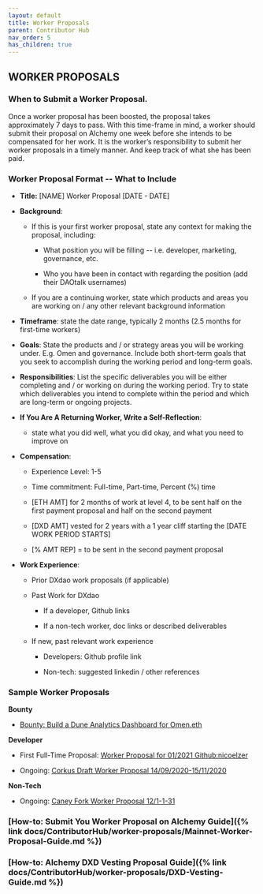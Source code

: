 ```yaml
---
layout: default
title: Worker Proposals
parent: Contributor Hub
nav_order: 5
has_children: true
---
```


## WORKER PROPOSALS

### When to Submit a Worker Proposal.

Once a worker proposal has been boosted, the proposal takes approximately 7 days to pass. With this time-frame in mind, a worker should submit their proposal on Alchemy one week before she intends to be compensated for her work. It is the worker’s responsibility to submit her worker proposals in a timely manner. And keep track of what she has been paid.

### Worker Proposal Format -- What to Include

-   **Title:** [NAME] Worker Proposal [DATE - DATE]

-   **Background**:

	-   If this is your first worker proposal, state any context for making the proposal, including:
    

		-   What position you will be filling -- i.e. developer, marketing, governance, etc.
    
		-   Who you have been in contact with regarding the position (add their DAOtalk usernames)
    

	-   If you are a continuing worker, state which products and areas you are working on / any other relevant background information
    
-   **Timeframe**: state the date range, typically 2 months (2.5 months for first-time workers)
    

-   **Goals**: State the products and / or strategy areas you will be working under. E.g. Omen and governance. Include both short-term goals that you seek to accomplish during the working period and long-term goals.
    

-   **Responsibilities**: List the specific deliverables you will be either completing and / or working on during the working period. Try to state which deliverables you intend to complete within the period and which are long-term or ongoing projects.
    

-   **If You Are A Returning Worker, Write a Self-Reflection**:
    
	-   state what you did well, what you did okay, and what you need to improve on

-   **Compensation**:
    
	-   Experience Level: 1-5
    
	-   Time commitment: Full-time, Part-time, Percent (%) time
    
	-   [ETH AMT] for 2 months of work at level 4, to be sent half on the first payment proposal and half on the second payment
    
	-   [DXD AMT] vested for 2 years with a 1 year cliff starting the [DATE WORK PERIOD STARTS]
    
	-   [% AMT REP] = to be sent in the second payment proposal
    
-   **Work Experience**:
    
	-   Prior DXdao work proposals (if applicable)
    
	-   Past Work for DXdao

		-   If a developer, Github links
    
		-   If a non-tech worker, doc links or described deliverables
    
	-   If new, past relevant work experience
    
		-   Developers: Github profile link
    
		-   Non-tech: suggested linkedin / other references
    

### Sample Worker Proposals

**Bounty**
    
-   [Bounty: Build a Dune Analytics Dashboard for Omen.eth](https://daotalk.org/t/bounty-build-a-dune-analytics-dashboard-for-omen-eth/1684)

**Developer**
    
-   First Full-Time Proposal: [Worker Proposal for 01/2021 Github:nicoelzer](https://daotalk.org/t/worker-proposal-for-01-2021-github-nicoelzer/2482)
    
-   Ongoing: [Corkus Draft Worker Proposal 14/09/2020-15/11/2020](https://daotalk.org/t/corkus-draft-worker-proposal-14-09-2020-15-11-2020/2100)
    
**Non-Tech**

-   Ongoing: [Caney Fork Worker Proposal 12/1-1-31](https://daotalk.org/t/caney-fork-worker-proposal-12-1-1-31/2491)
    
### [How-to: Submit You Worker Proposal on Alchemy Guide]({% link docs/ContributorHub/worker-proposals/Mainnet-Worker-Proposal-Guide.md %})

### [How-to: Alchemy DXD Vesting Proposal Guide]({% link docs/ContributorHub/worker-proposals/DXD-Vesting-Guide.md %})

